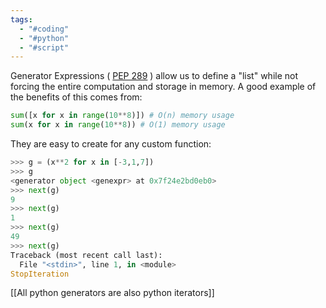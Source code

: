 ```yaml
---
tags:
  - "#coding"
  - "#python"
  - "#script"
---
```

Generator Expressions ( [PEP 289](https://peps.python.org/pep-0289/) ) allow us to define a "list" while not forcing the entire computation and storage in memory. A good example of the benefits of this comes from:

```python
sum([x for x in range(10**8)]) # O(n) memory usage
sum(x for x in range(10**8)) # O(1) memory usage
```

They are easy to create for any custom function:

```python
>>> g = (x**2 for x in [-3,1,7])
>>> g
<generator object <genexpr> at 0x7f24e2bd0eb0>
>>> next(g)
9
>>> next(g)
1
>>> next(g)
49
>>> next(g)
Traceback (most recent call last):
  File "<stdin>", line 1, in <module>
StopIteration
```

[[All python generators are also python iterators]]